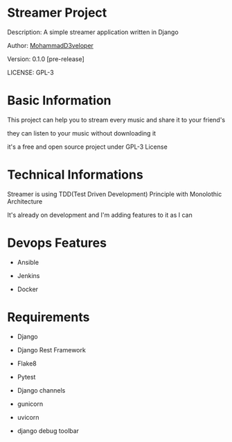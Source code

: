 Streamer Project
================

Description: A simple streamer application written in Django

Author: [MohammadD3veloper](https://github.com/MohammadD3veloper)

Version: 0.1.0 [pre-release]

LICENSE: GPL-3

Basic Information
=================

This project can help you to stream every music and share it to your friend's

they can listen to your music without downloading it

it's a free and open source project under GPL-3 License

Technical Informations
======================

Streamer is using TDD(Test Driven Development) Principle with Monolothic Architecture

It's already on development and I'm adding features to it as I can

Devops Features
===============
* Ansible

* Jenkins

* Docker

Requirements
============
* Django

* Django Rest Framework

* Flake8

* Pytest

* Django channels

* gunicorn

* uvicorn

* django debug toolbar
